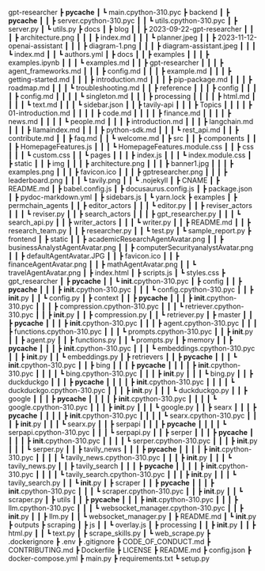 gpt-researcher
 ┣ __pycache__
 ┃ ┗ main.cpython-310.pyc
 ┣ backend
 ┃ ┣ __pycache__
 ┃ ┃ ┣ server.cpython-310.pyc
 ┃ ┃ ┗ utils.cpython-310.pyc
 ┃ ┣ server.py
 ┃ ┗ utils.py
 ┣ docs
 ┃ ┣ blog
 ┃ ┃ ┣ 2023-09-22-gpt-researcher
 ┃ ┃ ┃ ┣ architecture.png
 ┃ ┃ ┃ ┣ index.md
 ┃ ┃ ┃ ┗ planner.jpeg
 ┃ ┃ ┣ 2023-11-12-openai-assistant
 ┃ ┃ ┃ ┣ diagram-1.png
 ┃ ┃ ┃ ┣ diagram-assistant.jpeg
 ┃ ┃ ┃ ┗ index.md
 ┃ ┃ ┗ authors.yml
 ┃ ┣ docs
 ┃ ┃ ┣ examples
 ┃ ┃ ┃ ┣ examples.ipynb
 ┃ ┃ ┃ ┗ examples.md
 ┃ ┃ ┣ gpt-researcher
 ┃ ┃ ┃ ┣ agent_frameworks.md
 ┃ ┃ ┃ ┣ config.md
 ┃ ┃ ┃ ┣ example.md
 ┃ ┃ ┃ ┣ getting-started.md
 ┃ ┃ ┃ ┣ introduction.md
 ┃ ┃ ┃ ┣ pip-package.md
 ┃ ┃ ┃ ┣ roadmap.md
 ┃ ┃ ┃ ┗ troubleshooting.md
 ┃ ┃ ┣ reference
 ┃ ┃ ┃ ┣ config
 ┃ ┃ ┃ ┃ ┣ config.md
 ┃ ┃ ┃ ┃ ┗ singleton.md
 ┃ ┃ ┃ ┣ processing
 ┃ ┃ ┃ ┃ ┣ html.md
 ┃ ┃ ┃ ┃ ┗ text.md
 ┃ ┃ ┃ ┗ sidebar.json
 ┃ ┃ ┣ tavily-api
 ┃ ┃ ┃ ┣ Topics
 ┃ ┃ ┃ ┃ ┣ 01-introduction.md
 ┃ ┃ ┃ ┃ ┣ code.md
 ┃ ┃ ┃ ┃ ┣ finance.md
 ┃ ┃ ┃ ┃ ┣ news.md
 ┃ ┃ ┃ ┃ ┗ people.md
 ┃ ┃ ┃ ┣ introduction.md
 ┃ ┃ ┃ ┣ langchain.md
 ┃ ┃ ┃ ┣ llamaindex.md
 ┃ ┃ ┃ ┣ python-sdk.md
 ┃ ┃ ┃ ┗ rest_api.md
 ┃ ┃ ┣ contribute.md
 ┃ ┃ ┣ faq.md
 ┃ ┃ ┗ welcome.md
 ┃ ┣ src
 ┃ ┃ ┣ components
 ┃ ┃ ┃ ┣ HomepageFeatures.js
 ┃ ┃ ┃ ┗ HomepageFeatures.module.css
 ┃ ┃ ┣ css
 ┃ ┃ ┃ ┗ custom.css
 ┃ ┃ ┗ pages
 ┃ ┃ ┃ ┣ index.js
 ┃ ┃ ┃ ┗ index.module.css
 ┃ ┣ static
 ┃ ┃ ┣ img
 ┃ ┃ ┃ ┣ architecture.png
 ┃ ┃ ┃ ┣ banner1.jpg
 ┃ ┃ ┃ ┣ examples.png
 ┃ ┃ ┃ ┣ favicon.ico
 ┃ ┃ ┃ ┣ gptresearcher.png
 ┃ ┃ ┃ ┣ leaderboard.png
 ┃ ┃ ┃ ┗ tavily.png
 ┃ ┃ ┗ .nojekyll
 ┃ ┣ CNAME
 ┃ ┣ README.md
 ┃ ┣ babel.config.js
 ┃ ┣ docusaurus.config.js
 ┃ ┣ package.json
 ┃ ┣ pydoc-markdown.yml
 ┃ ┣ sidebars.js
 ┃ ┗ yarn.lock
 ┣ examples
 ┃ ┣ permchain_agents
 ┃ ┃ ┣ editor_actors
 ┃ ┃ ┃ ┗ editor.py
 ┃ ┃ ┣ reviser_actors
 ┃ ┃ ┃ ┗ reviser.py
 ┃ ┃ ┣ search_actors
 ┃ ┃ ┃ ┣ gpt_researcher.py
 ┃ ┃ ┃ ┗ search_api.py
 ┃ ┃ ┣ writer_actors
 ┃ ┃ ┃ ┗ writer.py
 ┃ ┃ ┣ README.md
 ┃ ┃ ┣ research_team.py
 ┃ ┃ ┣ researcher.py
 ┃ ┃ ┗ test.py
 ┃ ┗ sample_report.py
 ┣ frontend
 ┃ ┣ static
 ┃ ┃ ┣ academicResearchAgentAvatar.png
 ┃ ┃ ┣ businessAnalystAgentAvatar.png
 ┃ ┃ ┣ computerSecurityanalystAvatar.png
 ┃ ┃ ┣ defaultAgentAvatar.JPG
 ┃ ┃ ┣ favicon.ico
 ┃ ┃ ┣ financeAgentAvatar.png
 ┃ ┃ ┣ mathAgentAvatar.png
 ┃ ┃ ┗ travelAgentAvatar.png
 ┃ ┣ index.html
 ┃ ┣ scripts.js
 ┃ ┗ styles.css
 ┣ gpt_researcher
 ┃ ┣ __pycache__
 ┃ ┃ ┗ __init__.cpython-310.pyc
 ┃ ┣ config
 ┃ ┃ ┣ __pycache__
 ┃ ┃ ┃ ┣ __init__.cpython-310.pyc
 ┃ ┃ ┃ ┗ config.cpython-310.pyc
 ┃ ┃ ┣ __init__.py
 ┃ ┃ ┗ config.py
 ┃ ┣ context
 ┃ ┃ ┣ __pycache__
 ┃ ┃ ┃ ┣ __init__.cpython-310.pyc
 ┃ ┃ ┃ ┣ compression.cpython-310.pyc
 ┃ ┃ ┃ ┗ retriever.cpython-310.pyc
 ┃ ┃ ┣ __init__.py
 ┃ ┃ ┣ compression.py
 ┃ ┃ ┗ retriever.py
 ┃ ┣ master
 ┃ ┃ ┣ __pycache__
 ┃ ┃ ┃ ┣ __init__.cpython-310.pyc
 ┃ ┃ ┃ ┣ agent.cpython-310.pyc
 ┃ ┃ ┃ ┣ functions.cpython-310.pyc
 ┃ ┃ ┃ ┗ prompts.cpython-310.pyc
 ┃ ┃ ┣ __init__.py
 ┃ ┃ ┣ agent.py
 ┃ ┃ ┣ functions.py
 ┃ ┃ ┗ prompts.py
 ┃ ┣ memory
 ┃ ┃ ┣ __pycache__
 ┃ ┃ ┃ ┣ __init__.cpython-310.pyc
 ┃ ┃ ┃ ┗ embeddings.cpython-310.pyc
 ┃ ┃ ┣ __init__.py
 ┃ ┃ ┗ embeddings.py
 ┃ ┣ retrievers
 ┃ ┃ ┣ __pycache__
 ┃ ┃ ┃ ┗ __init__.cpython-310.pyc
 ┃ ┃ ┣ bing
 ┃ ┃ ┃ ┣ __pycache__
 ┃ ┃ ┃ ┃ ┣ __init__.cpython-310.pyc
 ┃ ┃ ┃ ┃ ┗ bing.cpython-310.pyc
 ┃ ┃ ┃ ┣ __init__.py
 ┃ ┃ ┃ ┗ bing.py
 ┃ ┃ ┣ duckduckgo
 ┃ ┃ ┃ ┣ __pycache__
 ┃ ┃ ┃ ┃ ┣ __init__.cpython-310.pyc
 ┃ ┃ ┃ ┃ ┗ duckduckgo.cpython-310.pyc
 ┃ ┃ ┃ ┣ __init__.py
 ┃ ┃ ┃ ┗ duckduckgo.py
 ┃ ┃ ┣ google
 ┃ ┃ ┃ ┣ __pycache__
 ┃ ┃ ┃ ┃ ┣ __init__.cpython-310.pyc
 ┃ ┃ ┃ ┃ ┗ google.cpython-310.pyc
 ┃ ┃ ┃ ┣ __init__.py
 ┃ ┃ ┃ ┗ google.py
 ┃ ┃ ┣ searx
 ┃ ┃ ┃ ┣ __pycache__
 ┃ ┃ ┃ ┃ ┣ __init__.cpython-310.pyc
 ┃ ┃ ┃ ┃ ┗ searx.cpython-310.pyc
 ┃ ┃ ┃ ┣ __init__.py
 ┃ ┃ ┃ ┗ searx.py
 ┃ ┃ ┣ serpapi
 ┃ ┃ ┃ ┣ __pycache__
 ┃ ┃ ┃ ┃ ┗ serpapi.cpython-310.pyc
 ┃ ┃ ┃ ┗ serpapi.py
 ┃ ┃ ┣ serper
 ┃ ┃ ┃ ┣ __pycache__
 ┃ ┃ ┃ ┃ ┣ __init__.cpython-310.pyc
 ┃ ┃ ┃ ┃ ┗ serper.cpython-310.pyc
 ┃ ┃ ┃ ┣ __init__.py
 ┃ ┃ ┃ ┗ serper.py
 ┃ ┃ ┣ tavily_news
 ┃ ┃ ┃ ┣ __pycache__
 ┃ ┃ ┃ ┃ ┣ __init__.cpython-310.pyc
 ┃ ┃ ┃ ┃ ┗ tavily_news.cpython-310.pyc
 ┃ ┃ ┃ ┣ __init__.py
 ┃ ┃ ┃ ┗ tavily_news.py
 ┃ ┃ ┣ tavily_search
 ┃ ┃ ┃ ┣ __pycache__
 ┃ ┃ ┃ ┃ ┣ __init__.cpython-310.pyc
 ┃ ┃ ┃ ┃ ┗ tavily_search.cpython-310.pyc
 ┃ ┃ ┃ ┣ __init__.py
 ┃ ┃ ┃ ┗ tavily_search.py
 ┃ ┃ ┗ __init__.py
 ┃ ┣ scraper
 ┃ ┃ ┣ __pycache__
 ┃ ┃ ┃ ┣ __init__.cpython-310.pyc
 ┃ ┃ ┃ ┗ scraper.cpython-310.pyc
 ┃ ┃ ┣ __init__.py
 ┃ ┃ ┗ scraper.py
 ┃ ┣ utils
 ┃ ┃ ┣ __pycache__
 ┃ ┃ ┃ ┣ __init__.cpython-310.pyc
 ┃ ┃ ┃ ┣ llm.cpython-310.pyc
 ┃ ┃ ┃ ┗ websocket_manager.cpython-310.pyc
 ┃ ┃ ┣ __init__.py
 ┃ ┃ ┣ llm.py
 ┃ ┃ ┗ websocket_manager.py
 ┃ ┣ README.md
 ┃ ┗ __init__.py
 ┣ outputs
 ┣ scraping
 ┃ ┣ js
 ┃ ┃ ┗ overlay.js
 ┃ ┣ processing
 ┃ ┃ ┣ __init__.py
 ┃ ┃ ┣ html.py
 ┃ ┃ ┗ text.py
 ┃ ┣ scrape_skills.py
 ┃ ┗ web_scrape.py
 ┣ .dockerignore
 ┣ .env
 ┣ .gitignore
 ┣ CODE_OF_CONDUCT.md
 ┣ CONTRIBUTING.md
 ┣ Dockerfile
 ┣ LICENSE
 ┣ README.md
 ┣ config.json
 ┣ docker-compose.yml
 ┣ main.py
 ┣ requirements.txt
 ┗ setup.py